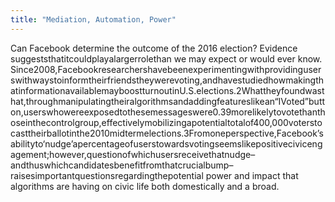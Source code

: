 ```yaml
---
title: "Mediation, Automation, Power"
---
```


Can Facebook determine the outcome of the 2016 election? Evidence suggeststhatitcouldplayalargerrolethan we may expect or would ever know. Since2008,Facebookresearchershavebeenexperimentingwithprovidinguserswithwaystoinformtheirfriendstheywerevoting,andhavestudiedhowmakingthatinformationavailablemayboostturnoutinU.S.elections.2Whattheyfoundwasthat,throughmanipulatingtheiralgorithmsandaddingfeatureslikean“IVoted”button,userswhowereexposedtothesemessageswere0.39morelikelytovotethanthoseinthecontrolgroup,effectivelymobilizingapotentialtotalof400,000voterstocasttheirballotinthe2010midtermelections.3Fromoneperspective,Facebook’sabilityto‘nudge’apercentageofuserstowardsvotingseemslikepositivecivicengagement;however,questionofwhichusersreceivethatnudge–andthuswhichcandidatesbenefitfromthatcrucialbump–raisesimportantquestionsregardingthepotential power and impact that algorithms are having on civic life both domestically and a broad.

